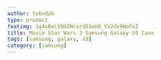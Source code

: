 ```yaml
---
author: tokodab
type: product
featimg: 1q4vBeLtNhZNcsrdD1eHO_Yx2dv9HoFxZ
title: Movie Star Wars 3 Samsung Galaxy S9 Case
tags: [samsung, galaxy, s9]
category: [samsung]
---
```

